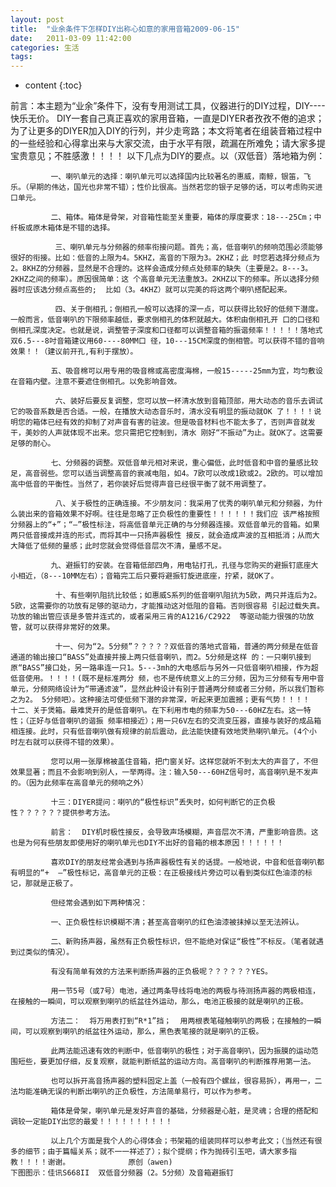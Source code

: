 ```yaml
---
layout: post
title:  "业余条件下怎样DIY出称心如意的家用音箱2009-06-15"
date:   2011-03-09 11:42:00
categories: 生活
tags:
---
```


* content
{:toc}

前言：本主题为“业余”条件下，没有专用测试工具，仪器进行的DIY过程，DIY----快乐无价。             DIY一套自己真正喜欢的家用音箱，一直是DIYER者孜孜不倦的追求；为了让更多的DIYER加入DIY的行列，并少走弯路；本文将笔者在组装音箱过程中的一些经验和心得拿出来与大家交流，由于水平有限，疏漏在所难免；请大家多提宝贵意见；不胜感激！！！！             以下几点为DIY的要点。以（双低音）落地箱为例：
             
             一、喇叭单元的选择：喇叭单元可以选择国内比较著名的惠威，南鲸，银笛，飞乐。（早期的伟达，国光也非常不错）；性价比很高。当然若您的银子足够的话，可以考虑购买进口单元。
             
             二、箱体。箱体是骨架，对音箱性能至关重要，箱体的厚度要求：18---25Cm；中纤板或原木箱体是不错的选择。
             
              三、喇叭单元与分频器的频率衔接问题。首先；高，低音喇叭的频响范围必须能够很好的衔接。比如：低音的上限为4。5KHZ，高音的下限为3。2KHZ；此 时您若选择分频点为2。8KHZ的分频器，显然是不合理的。这样会造成分频点处频率的缺失（主要是2。8---3。2KHZ之间的频率）。原因很简单：这 个高音单元无法重放3。2KHZ以下的频率。所以选择分频器时应该选分频点高些的;  比如（3。4KHZ）就可以完美的将这两个喇叭搭配起来。
             
              四、关于倒相孔；倒相孔一般可以选择的深一点，可以获得比较好的低频下潜度。一般而言，低音喇叭的下限频率越低，要求倒相孔的体积就越大。体积由倒相孔开 口的口径和倒相孔深度决定。也就是说，调整管子深度和口径都可以调整音箱的振谐频率！！！！！落地式双6.5---8吋音箱建议用60----80MM口 径，10---15CM深度的倒相管。可以获得不错的音响效果！！（建议前开孔,有利于摆放）。
             
             五、吸音棉可以用专用的吸音棉或高密度海棉，一般15-----25mm为宜，均匀敷设在音箱内壁。注意不要遮住倒相孔。以免影响音效。
             
              六、装好后要反复调整，您可以放一杯清水放到音箱顶部，用大动态的音乐去调试它的吸音系数是否合适。一般，在播放大动态音乐时，清水没有明显的振动就OK 了！！！！说明您的箱体已经有效的抑制了对声音有害的驻波。但是吸音材料也不能太多了，否则声音就发干，美妙的人声就体现不出来。您只需把它控制到，清水 刚好“不振动”为止。就OK了。这需要足够的耐心。
             
             七、分频器的调整。双低音单元相对来说，重心偏低，此时低音和中音的量感比较足，高音弱些。您可以适当调整高音的衰减电阻，如4。7欧可以改成1欧或2。2欧的。可以增加高中低音的平衡性。当然了，若你装好后觉得声音已经很平衡了就不用调整了。
             
              八、关于极性的正确连接。不少朋友问：我采用了优秀的喇叭单元和分频器，为什么装出来的音箱效果不好啊。往往是忽略了正负极性的重要性！！！！！！我们应 该严格按照分频器上的“+”；“—”极性标注，将高低音单元正确的与分频器连接。双低音单元的音箱。如果两只低音接成并连的形式，而将其中一只扬声器极性 接反，就会造成声波的互相抵消；从而大大降低了低频的量感；此时您就会觉得低音层次不清，量感不足。
             
             九、避振钉的安装。在音箱低部四角，用电钻打孔，孔径与您购买的避振钉底座大小相近，（8---10MM左右）；音箱完工后只要将避振钉旋进底座，拧紧，就OK了。
             
              十、有些喇叭阻抗比较低；如惠威S系列的低音喇叭阻抗为5欧，两只并连后为2。5欧，这需要你的功放有足够的驱动力，才能推动这对低阻的音箱。否则很容易 引起过载失真。功放的输出管应该是多管并连式的，或者采用三肯的A1216/C2922  等驱动能力很强的功放管，就可以获得非常好的效果。
             
              十一、何为“2。5分频”？？？？？双低音的落地式音箱，普通的两分频是在低音通道的输出接口“BASS”处直接并接上两只低音喇叭，而2。5分频是这样 的：一只喇叭接到原“BASS”接口处，另一路串连一只1。5---3mh的大电感后与另外一只低音喇叭相接，作为超低音使用。！！！！(既不是标准两分 频，也不是传统意义上的三分频，因为三分频有专用中音单元，分频网络设计为“带通滤波”，显然此种设计有别于普通两分频或者三分频，所以我们暂称之为2。 5分频吧）。这种接法可使低频下潜的非常深，听起来更加震撼；更有气势！！！！             十二、关于煲箱。最难煲开的是低音喇叭。在下利用市电的频率为50---60HZ左右。这一特性；（正好与低音喇叭的谐振 频率相接近）；用一只6V左右的交流变压器，直接与装好的成品箱相连接。此时，只有低音喇叭做有规律的前后震动，此法能快捷有效地煲熟喇叭单元。(4个小 时左右就可以获得不错的效果）。
             
             您可以用一张厚棉被盖住音箱，把门窗关好。这样您就听不到太大的声音了，不但效果显著；而且不会影响到别人，一举两得。注：输入50---60HZ信号时，高音喇叭是不发声的。（因为此频率在高音单元的频响之外）
             
             十三：DIYER提问：喇叭的“极性标识”丢失时，如何判断它的正负极性？？？？？？提供参考方法。  
             
             前言：  DIY机时极性接反，会导致声场模糊，声音层次不清，严重影响音质。这也是为何有些朋友即使用好的喇叭单元也DIY不出好的音箱的根本原因！！！！！！
             
             喜欢DIY的朋友经常会遇到与扬声器极性有关的话提。一般地说，中音和低音喇叭都有明显的“+  —”极性标记，高音单元的正极：在正极接线片旁边可以看到类似红色油漆的标记，那就是正极了。
             
             但经常会遇到如下两种情况：
             
             一、正负极性标识模糊不清；甚至高音喇叭的红色油漆被抹掉以至无法辨认。
             
             二、新购扬声器，虽然有正负极性标识，但不能绝对保证“极性”不标反。（笔者就遇到过类似的情况）。
             
             有没有简单有效的方法来判断扬声器的正负极呢？？？？？？YES。
             
             用一节5号（或7号）电池，通过两条导线将电池的两极与待测扬声器的两极相连，在接触的一瞬间，可以观察到喇叭的纸盆往外运动，那么，电池正极接的就是喇叭的正极。
             
             方法二：  将万用表打到“R*1”挡；  用两根表笔碰触喇叭的两极；在接触的一瞬间，可以观察到喇叭的纸盆往外运动，那么，黑色表笔接的就是喇叭的正极。
             
             此两法能迅速有效的判断中，低音喇叭的极性；对于高音喇叭，因为振膜的运动范围短些，要更加仔细，反复观察，就能判断纸盆的运动方向。高音喇叭的判断推荐用第一法。
             
             也可以拆开高音扬声器的塑料固定上盖（一般有四个螺丝，很容易拆），再用一，二法均能准确无误的判断出喇叭的正负极性，方法简单易行，可以作为参考。
             
             箱体是骨架，喇叭单元是发好声音的基础，分频器是心脏，是灵魂；合理的搭配和调较一定能DIY出您的最爱！！！！！！！！！！
             
             以上几个方面是我个人的心得体会；书架箱的组装同样可以参考此文；（当然还有很多的细节；由于篇幅关系；就不一一祥述了）；拟个提纲；作为抛砖引玉吧，请大家多指教！！！！谢谢。             原创（awen)                                    下图图示：佳讯S668II  双低音分频器（2。5分频）及音箱避振钉
        
